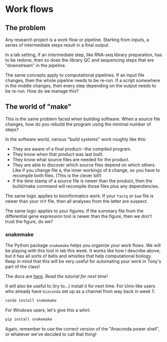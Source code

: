 # Work flows

## The problem

Any research project is a work flow or pipeline.
Starting from inputs, a series of intermediate steps result in a final output.

In a lab setting, if an intermediate step, like RNA-seq library preparation, has to be redone, then so does the library QC and sequencing steps that are "downstream" in the pipeline.

The same concepts apply to computational pipelines.
If an input file changes, then the whole pipeline needs to be re-run.
If a script somewhere in the middle changes, then every step depending on the output needs to be re-run.
How do we manage this?

## The world of "make"

This is the same problem faced when building software.
When a source file changes, how do you rebuild the program using the minimal number of steps?

In the software world, various "build systems" work roughly like this:

* They are aware of a final product--the compiled program.
* They know when that product was last built.
* They know what source files are needed for the product.
* They are able to discover which source files depend on which others.
  Like if you change file `A`, the inner workings of `B` change, so you have to recompile both files.
  (This is the clever bit!)
* If the time stamp of a source file is newer than the product, then the build/make command will recompile those files plus any dependencies.

The same logic applies to bioinformatics work.
If your `fastq` or `bam` file is newer than your `VCF` file, then all analyses from the latter are suspect.

The same logic applies to your figures.
If the summary file from the differential gene expression tool is newer than the figure, then we don't trust the figure, do we?

### snakemake

The Python package `snakemake` helps you organize your work flows.
We will be playing with this tool in lab this week.
It works like how I describe above, but it has all sorts of bells and whistles that help computational biology.
Keep in mind that this will be very useful for automating your work in Tony's part of the class!

The docs are [here](https://snakemake.readthedocs.io/en/v3.10.2/index.html).
*Read the tutorial for next time!*

It will also be useful to (try to...) install it for next time.
For Unix-like users who already have `bioconda` set up as a channel from way back in week 1:

```sh
conda install snakemake
```

For Windows users, let's give this a whirl:

```sh
pip install snakemake
```

Again, remember to use the correct version of the "Anaconda power shell", or whatever we've decided to call that thing!

